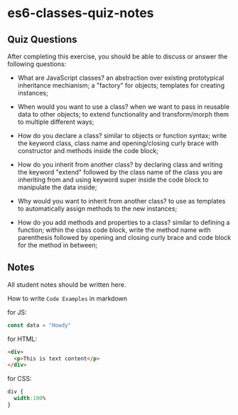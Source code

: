 # es6-classes-quiz-notes

## Quiz Questions

After completing this exercise, you should be able to discuss or answer the following questions:

- What are JavaScript classes?
an abstraction over existing prototypical inheritance mechianism; a "factory" for objects;
templates for creating instances;

- When would you want to use a class?
when we want to pass in reusable data to other objects;
to extend functionality and transform/morph them to multiple different ways;

- How do you declare a class?
similar to objects or function syntax; write the keyword class, class name and opening/closing curly brace with constructor and methods inside the code block;

- How do you inherit from another class?
by declaring class and writing the keyword "extend" followed by the class name of the class you are inheriting from and using keyword super inside the code block to manipulate the data inside;

- Why would you want to inherit from another class?
to use as templates to automatically assign methods to the new instances;

- How do you add methods and properties to a class?
similar to defining a function; within the class code block, write the method name with parenthesis followed by opening and closing curly brace and code block for the method in between;

## Notes

All student notes should be written here.


How to write `Code Examples` in markdown

for JS:
```javascript
const data = "Howdy"
```

for HTML:
```html
<div>
  <p>This is text content</p>
</div>
```

for CSS:
```css
div {
  width:100%
}
```
